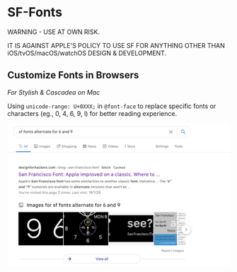 # SF-Fonts
WARNING - USE AT OWN RISK.

IT IS AGAINST APPLE'S POLICY TO USE SF FOR ANYTHING OTHER THAN iOS/tvOS/macOS/watchOS DESIGN & DEVELOPMENT.

## Customize Fonts in Browsers
*For Stylish & Cascadea on Mac*

Using ```unicode-range: U+0XXX;``` in ```@font-face``` 	 to replace specific fonts or characters (eg., 0, 4, 6, 9, l) for better reading experience.

![google.com preview](https://raw.githubusercontent.com/kyle1an/SF-Fonts/master/Customization/googlepage.png)
